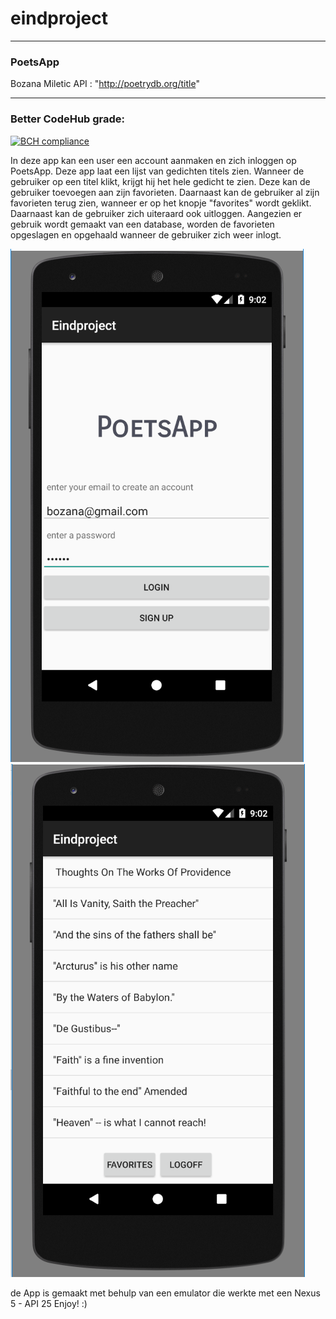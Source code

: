 # eindproject
----------
### PoetsApp
Bozana Miletic
API :  "http://poetrydb.org/title"

---------
### Better CodeHub grade:

[![BCH compliance](https://bettercodehub.com/edge/badge/bozanam/eindproject?branch=master)](https://bettercodehub.com/)

In deze app kan een user een account aanmaken en zich inloggen op PoetsApp. Deze app laat een lijst van gedichten titels zien. Wanneer de gebruiker op een titel klikt, krijgt hij het hele gedicht te zien. Deze kan de gebruiker toevoegen aan zijn favorieten. Daarnaast kan de gebruiker al zijn favorieten terug zien, wanneer er op het knopje "favorites" wordt geklikt.
Daarnaast kan de gebruiker zich uiteraard ook uitloggen. Aangezien er gebruik wordt gemaakt van een database, worden de favorieten opgeslagen en opgehaald wanneer de gebruiker zich weer inlogt. 

![Alt text](https://github.com/bozanam/eindproject/blob/master/docs/login.PNG? "login")
![Alt text](https://github.com/bozanam/eindproject/blob/master/docs/titles.PNG?raw=true "Title")

de App is gemaakt met behulp van een emulator die werkte met een Nexus 5 - API 25
Enjoy! :)
